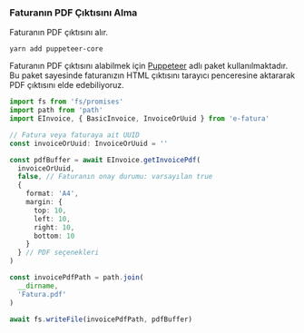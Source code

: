 ### Faturanın PDF Çıktısını Alma

Faturanın PDF çıktısını alır.

```shell
yarn add puppeteer-core
```

Faturanın PDF çıktısını alabilmek için [Puppeteer](https://pptr.dev/guides/installation) adlı paket kullanılmaktadır. Bu paket sayesinde faturanızın HTML çıktısını tarayıcı penceresine aktararak PDF çıktısını elde edebiliyoruz.

```typescript
import fs from 'fs/promises'
import path from 'path'
import EInvoice, { BasicInvoice, InvoiceOrUuid } from 'e-fatura'

// Fatura veya faturaya ait UUID
const invoiceOrUuid: InvoiceOrUuid = ''

const pdfBuffer = await EInvoice.getInvoicePdf(
  invoiceOrUuid,
  false, // Faturanın onay durumu: varsayılan true
  {
    format: 'A4',
    margin: {
      top: 10,
      left: 10,
      right: 10,
      bottom: 10
    }
  } // PDF seçenekleri
)

const invoicePdfPath = path.join(
  __dirname,
  'Fatura.pdf'
)

await fs.writeFile(invoicePdfPath, pdfBuffer)
```
